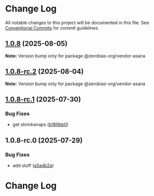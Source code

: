 # Change Log

All notable changes to this project will be documented in this file.
See [Conventional Commits](https://conventionalcommits.org) for commit guidelines.

## [1.0.8](https://github.com/zerobias-org/vendor/compare/@zerobias-org/vendor-asana@1.0.8-rc.2...@zerobias-org/vendor-asana@1.0.8) (2025-08-05)

**Note:** Version bump only for package @zerobias-org/vendor-asana





## [1.0.8-rc.2](https://github.com/zerobias-org/vendor/compare/@zerobias-org/vendor-asana@1.0.8-rc.1...@zerobias-org/vendor-asana@1.0.8-rc.2) (2025-08-04)

**Note:** Version bump only for package @zerobias-org/vendor-asana





## [1.0.8-rc.1](https://github.com/zerobias-org/vendor/compare/@zerobias-org/vendor-asana@1.0.8-rc.0...@zerobias-org/vendor-asana@1.0.8-rc.1) (2025-07-30)


### Bug Fixes

* get shrinkwraps ([b189bb0](https://github.com/zerobias-org/vendor/commit/b189bb0cf53ad66427530ccc0eab7824527942d3))





## 1.0.8-rc.0 (2025-07-29)


### Bug Fixes

* add stuff ([a5adb2a](https://github.com/zerobias-org/vendor/commit/a5adb2aecd0670c42e9077affecb6a047bf30fc6))





# Change Log
